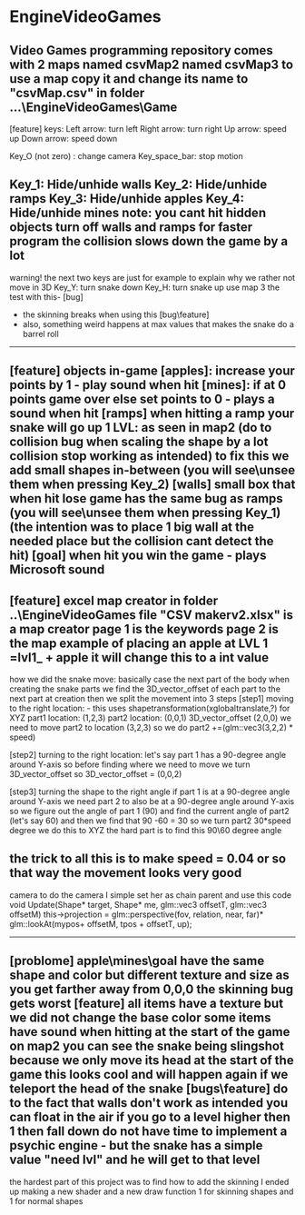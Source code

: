 # EngineVideoGames
Video Games programming repository
comes with 2 maps
named csvMap2
named csvMap3
to use a map copy it and change its name to "csvMap.csv" in folder
...\EngineVideoGames\Game
--------------------------------------------------------
[feature]
keys:
Left arrow: turn left
Right arrow: turn right
Up arrow: speed up
Down arrow: speed down

Key_O (not zero) : change camera
Key_space_bar: stop motion

Key_1: Hide/unhide walls 
Key_2: Hide/unhide ramps
Key_3: Hide/unhide apples
Key_4: Hide/unhide mines
note:  you cant hit hidden objects 
turn off walls and ramps for faster program
the collision slows down the game by a lot
---------------------------------------------------------
warning! the next two keys are just for example
to explain why we rather not move in 3D
Key_Y: turn snake down
Key_H: turn snake up
use map 3 the test with this-
[bug]
- the skinning breaks when using this
[bug\feature]
- also, something weird happens at max values that makes the snake do a barrel roll
-----------------------------------------------------------
[feature]
objects in-game
[apples]: increase your points by 1 - play sound when hit
[mines]: if at 0 points game over else set points to 0 - plays a sound when hit
[ramps] when hitting a ramp your snake will go up 1 LVL: as seen in map2 
(do to collision bug when scaling the shape by a lot collision stop working as intended)
to fix this we add small shapes in-between (you will see\unsee them when pressing Key_2)
[walls] small box that when hit lose game has the same bug as ramps (you will see\unsee them when pressing Key_1)
(the intention was to place 1 big wall at the needed place but the collision cant detect the hit)
[goal] when hit you win the game - plays Microsoft sound
-----------------------------------------------------------
[feature]
excel map creator in folder
..\EngineVideoGames
file "CSV makerv2.xlsx" is a map creator
page 1 is the keywords
page 2 is the map 
example of placing an apple at LVL 1
=lvl1_ + apple
it will change this to a int value
-----------------------------------------------------------
how we did the snake move: basically case the next part of the body
when creating the snake parts we find the 3D_vector_offset of each part to the next part at creation
then we split the movement into 3 steps
[step1] moving to the right location: - this uses shapetransformation(xglobaltranslate,?) for XYZ
part1 location: (1,2,3)
part2 location: (0,0,1)
3D_vector_offset (2,0,0) 
we need to move part2 to location (3,2,3) so we do part2 +=(glm::vec3(3,2,2) * speed)

[step2] turning to the right location:
let's say part 1 has a 90-degree angle around Y-axis
so
before finding where we need to move we turn 3D_vector_offset
so 3D_vector_offset = (0,0,2)

[step3] turning the shape to the right angle
if part 1 is at a 90-degree angle around Y-axis
we need part 2 to also be at a 90-degree angle around Y-axis
so we figure out the angle of part 1 (90) and find the current angle of part2 (let's say 60)
and then we find that 90 -60 = 30 so we turn part2 30*speed degree
we do this to XYZ
the hard part is to find this 90\60 degree angle

the trick to all this is to make speed = 0.04 or so
that way the movement looks very good
-----------------------------------------------------------
camera
to do the camera I simple set her as chain parent and use this code
    void Update(Shape* target, Shape* me, glm::vec3 offsetT, glm::vec3 offsetM)
            this->projection = glm::perspective(fov, relation, near, far)* glm::lookAt(mypos+ offsetM, tpos + offsetT, up);

-----------------------------------------------------------
[problome]
apple\mines\goal
have the same shape and color but different texture and size
as you get farther away from 0,0,0 the skinning bug gets worst
[feature]
all items have a texture but we did not change the base color
some items have sound when hitting
at the start of the game on map2 you can see the snake being slingshot because we only move its head at the start of the game
this looks cool and will happen again if we teleport the head of the snake
[bugs\feature]
do to the fact that walls don't work as intended you can float in the air if you go to a level higher then 1 then fall down
do not have time to implement a psychic engine - but the snake has a simple value "need lvl" and he will get to that level 
-----------------------------------------------------------------
the hardest part of this project was to find how to add the skinning
I ended up making a new shader and a new draw function 
1 for skinning shapes
and 1 for normal shapes
